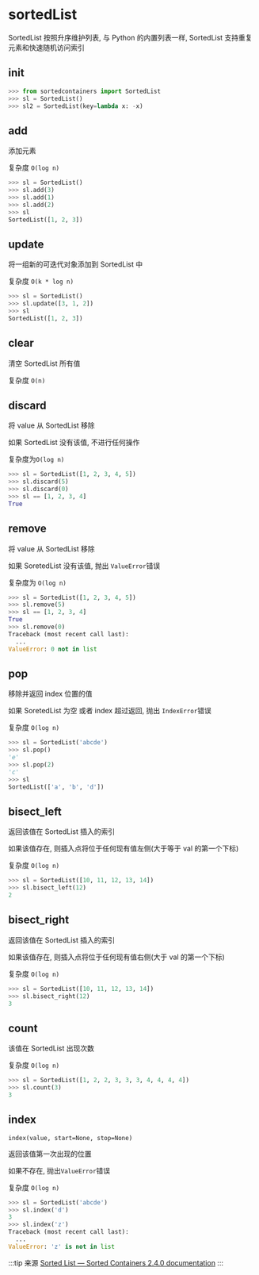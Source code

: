 # sortedList

SortedList 按照升序维护列表, 与 Python 的内置列表一样, SortedList 支持重复元素和快速随机访问索引
## init
```python
>>> from sortedcontainers import SortedList
>>> sl = SortedList()
>>> sl2 = SortedList(key=lambda x: -x)
```
## add

添加元素

  复杂度 `O(log n)`
```python
>>> sl = SortedList()
>>> sl.add(3)
>>> sl.add(1)
>>> sl.add(2)
>>> sl
SortedList([1, 2, 3])
```

## update
将一组新的可迭代对象添加到 SortedList 中

复杂度 `O(k * log n)`
```python
>>> sl = SortedList()
>>> sl.update([3, 1, 2])
>>> sl
SortedList([1, 2, 3])
```

## clear
清空 SortedList 所有值

复杂度 `O(n)`

## discard
将 value 从 SortedList 移除

如果 SortedList 没有该值, 不进行任何操作

复杂度为`O(log n)`
```python
>>> sl = SortedList([1, 2, 3, 4, 5])
>>> sl.discard(5)
>>> sl.discard(0)
>>> sl == [1, 2, 3, 4]
True
```

## remove
将 value 从 SortedList 移除

如果 SoretedList 没有该值, 抛出 `ValueError`错误

复杂度为 `O(log n)`
```python
>>> sl = SortedList([1, 2, 3, 4, 5])
>>> sl.remove(5)
>>> sl == [1, 2, 3, 4]
True
>>> sl.remove(0)
Traceback (most recent call last):
  ...
ValueError: 0 not in list
```

## pop
移除并返回 index 位置的值

如果 SoretedList 为空 或者 index 超过返回, 抛出 `IndexError`错误

复杂度 `O(log n)`
```python
>>> sl = SortedList('abcde')
>>> sl.pop()
'e'
>>> sl.pop(2)
'c'
>>> sl
SortedList(['a', 'b', 'd'])
```

## bisect_left
返回该值在 SortedList 插入的索引

如果该值存在, 则插入点将位于任何现有值左侧(大于等于 val 的第一个下标)

复杂度 `O(log n)`

```python
>>> sl = SortedList([10, 11, 12, 13, 14])
>>> sl.bisect_left(12)
2
```

## bisect_right
返回该值在 SortedList 插入的索引

如果该值存在, 则插入点将位于任何现有值右侧(大于 val 的第一个下标)

复杂度 `O(log n)`

```python
>>> sl = SortedList([10, 11, 12, 13, 14])
>>> sl.bisect_right(12)
3
```

## count

该值在 SortedList 出现次数

复杂度 `O(log n)`
```python
>>> sl = SortedList([1, 2, 2, 3, 3, 3, 4, 4, 4, 4])
>>> sl.count(3)
3
```
## index
`index(value, start=None, stop=None)`

返回该值第一次出现的位置

如果不存在, 抛出`ValueError`错误

复杂度 `O(log n)`
```python
>>> sl = SortedList('abcde')
>>> sl.index('d')
3
>>> sl.index('z')
Traceback (most recent call last):
  ...
ValueError: 'z' is not in list
```
:::tip 来源
[Sorted List — Sorted Containers 2.4.0 documentation](https://grantjenks.com/docs/sortedcontainers/sortedlist.html)
:::
